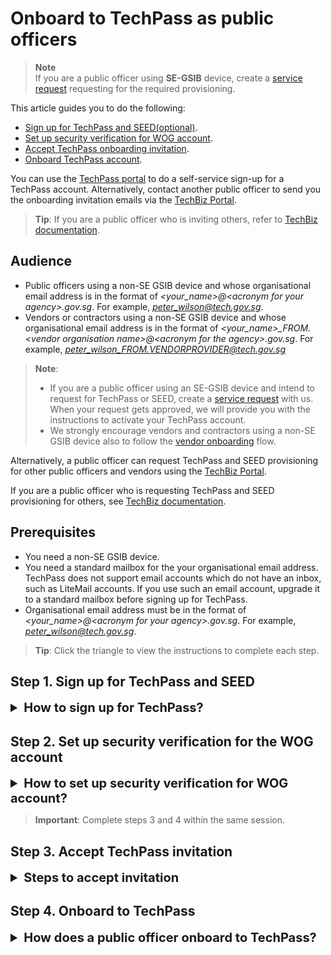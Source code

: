 # Onboard to TechPass as public officers

>**Note**<br>
> If you are a public officer using **SE-GSIB** device, create a [service request](https://go.gov.sg/techpass-sr) requesting for the required provisioning.

This article guides you to do the following:
- [Sign up for TechPass and SEED(optional)](#step-1-sign-up-for-techpass-and-seed).
- [Set up security verification for WOG account](#step-2-set-up-security-verification-for-the-wog-account).
- [Accept TechPass onboarding invitation](#step-3-accept-techpass-invitation).
- [Onboard TechPass account](#step-4-onboard-to-techpass).

You can use the [TechPass portal](http://portal.techpass.gov.sg) to do a self-service sign-up for a TechPass account. Alternatively, contact another public officer to send you the onboarding invitation emails via the [TechBiz Portal](https://portal.techbiz.suite.gov.sg).

> **Tip**: If you are a public officer who is inviting others, refer to [TechBiz documentation](https://docs.developer.tech.gov.sg/docs/techbiz-documentation/).


## Audience

- Public officers using a non-SE GSIB device and whose organisational email address is in the format of *\<your_name\>@\<acronym for your agency\>.gov.sg*. For example, *peter_wilson@tech.gov.sg*.
- Vendors or contractors using a non-SE GSIB device and whose organisational email address is in the format of *\<your_name\>_FROM.\<vendor organisation name\>@\<acronym for the agency\>.gov.sg*. For example, *peter_wilson_FROM.VENDORPROVIDER@tech.gov.sg*

> **Note**:
>- If you are a public officer using an SE-GSIB device and intend to request for TechPass or SEED, create a [service request](https://go.gov.sg/techpass-sr) with us. When your request gets approved, we will provide you with the instructions to activate your TechPass account.
>- We strongly encourage vendors and contractors using a non-SE GSIB device also to follow the [vendor onboarding](onboard-vendors-to-techpass) flow.

Alternatively, a public officer can request TechPass and SEED provisioning for other public officers and vendors using the [TechBiz Portal](https://portal.techbiz.suite.gov.sg).

If you are a public officer who is requesting TechPass and SEED provisioning for others, see [TechBiz documentation](https://docs.developer.tech.gov.sg/docs/techbiz-documentation/).

## Prerequisites

- You need a non-SE GSIB device.
- You need a standard mailbox for the your organisational email address. TechPass does not support email accounts which do not have an inbox, such as LiteMail accounts. If you use such an email account, upgrade it to a standard mailbox before signing up for TechPass.
- Organisational email address must be in the format of *\<your_name\>@\<acronym for your agency\>.gov.sg*. For example, *peter_wilson@tech.gov.sg*.


> **Tip**: Click the triangle to view the instructions to complete each step.


## Step 1. Sign up for TechPass and SEED

<details>
  <summary style="font-size:20px;font-weight:bold">How to sign up for TechPass?</summary>

  **To get TechPass invitation email**

  1. From your non-SE GSIB device, go to the [TechPass portal](http://portal.techpass.gov.sg) and click **Sign Up**.

  2. Enter your organisational **Email Address**.

  3. Indicate if you want to onboard your internet device to SEED and select **I'm not a robot**.

  > **Note**: You need SEED provisioning to access SGTS resources using an internet device.

  <kbd>![sign-up-submit](assets/images/onboarding/po-non-se/latest-po-sign-up-non-se-gsib-1.png)</kbd>

  4. Click **Submit**. We will send you the onboarding invitation email(s).

  > **Additional information**:
  >
  > **If TechPass provisioning
  is approved**:
  >- A TechPass account is provisioned for you and is in pending state.
  >- We'll send the TechPass onboarding email to activate this account.
  >- This email is valid only for 30 days.
  >- If you do not activate your TechPass within 30 days, we will send an email and then terminate your TechPass account.
  >- You can sign up again via the TechPass portal and request for TechPass and SEED.
  >
  > **If SEED provisioning is approved**:
  >- We'll send the SEED onboarding email within the next three business days.
  >- This email is valid only for 30 days.
  >- Ensure that you have activated your TechPass account.
  >- If your SEED onboarding email has expired, request again for SEED provisioning by going to your TechPass **Profile** > **Request for SEED**. For more information, see [SEED FAQ](https://docs.developer.tech.gov.sg/docs/security-suite-for-engineering-endpoint-devices/faqs/seed-faq-general).


  </details>

## Step 2. Set up security verification for the WOG account

<details>
  <summary style="font-size:20px;font-weight:bold">How to set up security verification for WOG account?</summary>

  > **Note**:<br>
  > You need to set up security verification (multi-factor authentication) for your Whole-of-Government(WOG) account to:
    >- Securely access Singapore Government Technology Stack (SGTS) services and tools from your GMD device.
    >- To view your SG Govt M365 profile on the Microsoft Authenticator app.

**To set up security verification for WOG account**

  1. From your non-SE GSIB device, go to [Azure Active Directory](https://account.activedirectory.windowsazure.com/proofup.aspx).

  2. If prompted to sign in:
  
      a. Use your organisational email address and email password.

      b. Click **Next** to provide additional information for your account.

  3. On the **Additional security verification** page, choose **Mobile app** from the dropdown list.
  
  4. Choose your preferred authenticating method, and click **Set up**. 

  <kbd>![security-verification](assets/images/security-verification-for-wog/step-1-selection.png)</kbd>

  >**Note**: Do not close this page open on your computer.

  5. Follow the on-screen instructions on the **Configure mobile app** page.
  <kbd>![scan-qr-code](assets/images/security-verification-for-wog/scan-qr-code.png)</kbd>

  You are now redirected to Step 1 of **Additional security verification**.
  
  6. Confirm your Authenticator app is configured before clicking **Next**.

  <kbd>![after-scan](assets/images/security-verification-for-wog/indicates-auth-app-configured.png)</kbd>

  You are now directed to Step 2 of **Additional security verification**. A notification is sent to your Authenticator app.
  
  8. Approve the notification on your Authenticator app to confirm that you are reachable on this mobile phone.

 <kbd>![step2-verify](assets/images/security-verification-for-wog/step2-verify-you-are-reachable-via-mp.png)</kbd>

 When the notification is successfully approved, you will see the following page on your computer.

 <kbd>![step2-verification-confirmed](assets/images/security-verification-for-wog/step2-verification-confirmed.png)</kbd>

 7. Click **Done**.

 <kbd>![step2-done](assets/images/security-verification-for-wog/step2-done.png)</kbd>
  
 8. The **Profile** page is displays your WOG profile under **Organizations**.

  <kbd>![profile-page](assets/images/security-verification-for-wog/wog-account-on-profile-page.png)</kbd>
  
  </details>


> **Important**: Complete steps 3 and 4 within the same session.

## Step 3. Accept TechPass invitation

<details>
  <summary style="font-size:20px;font-weight:bold">Steps to accept invitation</summary>

Onboard to TechPass within 30 days of receiving the TechPass invitation email. If you do not onboard within 30 days, we will terminate your TechPass account, and you need to sign up again or request for a TechPass account from a public officer.

  **To accept TechPass invitation**

  1. On your GSIB device, open the TechPass onboarding invitation email.

  > **Note**:
  >- If you do not see this email in your inbox:
  >
  >
  >- check if it is the same email address you provided during the TechPass self-sign-up or in your request for TechPass to a public officer
  >- If a spam filter or email rule moved it to other folders, Junk Email, Deleted Items or Archive folder.

  2. Click **Accept invitation** and proceed with **Onboarding to TechPass**. If you are already signed in to your WOG account, it will direct you to **Review Permissions**.

  <kbd>![accept-invitation](assets/images/onboarding/po-non-se/accept-invitation.png)</kbd>


</details>

## Step 4. Onboard to TechPass
<details>
  <summary style="font-size:20px;font-weight:bold">How does a public officer onboard to TechPass?</summary>

  **To onboard to your TechPass account**

  1. In **Review Permissions**, click **Accept**.

  <kbd>![after-accept-invitation-1](assets/images/onboarding/po-non-se/after-accept-invitation-1.png ':size=400')</kbd>

  > **Note**: If you are not signed in to your WOG account while [accepting the invitation](#step-3-accept-techpass-invitation), you will be prompted to sign in before proceeding further.

  2. Click **Log in with TechPass**.
  3. Click **Next**.

  <kbd>![more-info-after-login](assets/images/onboarding/po-non-se/more-info-after-login.png ':size=400')</kbd>

  4. Ensure the organisational email address you used while signing up or requesting for the TechPass account is displayed as username.

  5. Choose one of the following options and click **Next**.

    - If you do not have the Microsoft Authenticator app(recommended) on your mobile phone, download and install it on your [Microsoft phone](https://www.microsoft.com/en-sg/store/apps/windows-phone), [Android](https://play.google.com/store/apps?hl=en&amp;gl=US) or [iOS phone](https://www.apple.com/app-store/) and complete the wizard.
    - To use other authenticators, click **I want to use a different authenticator app**.
    - To use other methods, click **I want to set up a different method**.

    <kbd>![set-up-authenticating-method](assets/images/onboarding/po-non-se/set-up-authenticating-method.png)</kbd>

  > **Note**: While we recommend Microsoft Authenticator, you can choose any other authenticator app. As we recommend Microsoft Authenticator, this article guides you through setting up multi-factor authentication for your TechPass account using that. For other authenticators, refer to the respective help resources.

  6. On your mobile device, open Microsoft **Authenticator** and tap **+ Add account** > **Work or School account**.
  7. Go back to your computer and click **Next**.

  <kbd>![keep-your-account-secure-next](assets/images/onboarding/po-non-se/keep-your-account-secure-next.png)</kbd>

  8. Scan the QR code on your computer screen and click **Next**. Your TechPass account gets activated and linked to the authenticator app.

  <kbd>![after-scanning-qr-code](assets/images/onboarding/po-non-se/after-scanning-qr-code.png)</kbd>

  A number is shown on your computer screen.

    <kbd>![number-mfa](assets/images/onboarding/po-non-se/number-mfa.png)</kbd>

  9. On the Authenticator app, enter the number shown, and tap **Yes** to authenticate your sign-in.

  10. Click **Next**.

  <kbd>![sign-in-approved](assets/images/onboarding/po-non-se/sign-in-approved.png)</kbd>

  11. When you see the success message, click **Done**.

  <kbd>![authenticator-set-up-success](assets/images/onboarding/po-non-se/success-onboard.png)</kbd>

  You will now be directed to the Terms of Use page.

  12. Click the arrow to view the **TechPass Terms of Use**.

  <kbd>![techpass-terms-of-use](assets/images/onboarding/po-non-se/techpass-terms-of-use.png)</kbd>

  13. Read the TechPass **Terms of Use** and click **Accept**.

  <kbd>![accept-terms-of-use](assets/images/onboarding/po-non-se/accept-terms-of-use.png)</kbd>

  14. Click the arrow to view the **TechPass Privacy Policy**.

  <kbd>![techpass-view-privacy-policy](assets/images/onboarding/po-non-se/techpass-view-privacy-policy.png)</kbd>

  15. Read the TechPass **Privacy Policy** and click **Accept**.

  <kbd>![accept-techpass-privacy-policy](assets/images/onboarding/po-non-se/accept-techpass-privacy-policy.png)</kbd>

  16. Click the arrow to view the **TechPass MDM AUP Policy**.

  <kbd>![mdm-acceptable-use-policy](assets/images/onboarding/po-non-se/mdm-aup-1.png)</kbd>

  17. Read the policy details and click **Accept**.

  <kbd>![mdm-acceptable-use-policy](assets/images/onboarding/po-non-se/accept-mdm-aup.png)</kbd>

  You have now successfully onboarded to TechPass. You can now proceed to onboard your internet device to SEED.

> **Note**: Refer to [Prerequisites for onboarding your device to SEED](https://docs.developer.tech.gov.sg/docs/security-suite-for-engineering-endpoint-devices/#/prerequisites-for-onboarding) before proceeding to onboard your internet device to SEED.

</details>
